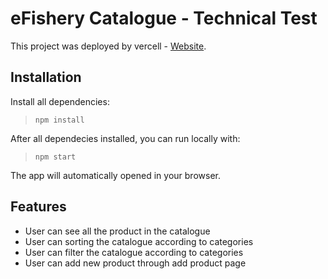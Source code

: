 # eFishery Catalogue - Technical Test

This project was deployed by vercell - [Website](https://fe-efishery.vercel.app/).

## Installation

Install all dependencies:

> `npm install`

After all dependecies installed, you can run locally with:

> `npm start`

The app will automatically opened in your browser.

## Features

* User can see all the product in the catalogue
* User can sorting the catalogue according to categories
* User can filter the catalogue according to categories
* User can add new product through add product page
